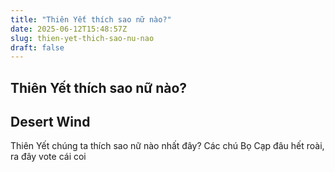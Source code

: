 ```yaml
---
title: "Thiên Yết thích sao nữ nào?"
date: 2025-06-12T15:48:57Z
slug: thien-yet-thich-sao-nu-nao
draft: false
---
```


## Thiên Yết thích sao nữ nào?

## Desert Wind

Thiên Yết chúng ta thích sao nữ nào nhất đây? Các chú Bọ Cạp đâu hết roài, ra đây vote cái coi